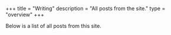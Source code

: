 +++
title = "Writing"
description = "All posts from the site."
type = "overview"
+++

Below is a list of all posts from this site.
